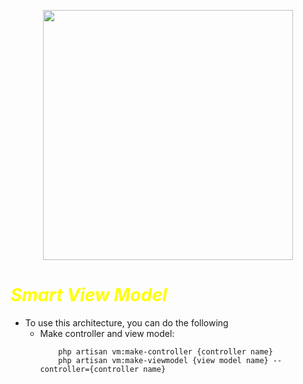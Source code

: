 <p align="center"><a href="https://laravel.com" target="_blank"><img src="https://raw.githubusercontent.com/laravel/art/master/logo-lockup/5%20SVG/2%20CMYK/1%20Full%20Color/laravel-logolockup-cmyk-red.svg" width="400"></a></p>


# <font color='yellow'>***Smart View Model***</font> 
- To use this architecture, you can do the following
    - Make controller and view model:
        ````
            php artisan vm:make-controller {controller name}
            php artisan vm:make-viewmodel {view model name} --controller={controller name}



    
    


